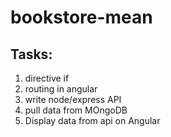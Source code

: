# bookstore-mean
 
## Tasks:
1. directive if
2. routing in angular
3. write node/express API
4. pull data from MOngoDB
5. Display data from api on Angular
